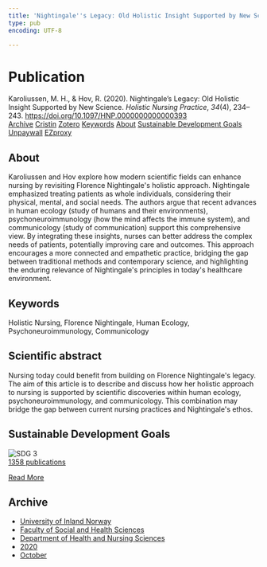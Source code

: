 ```yaml
---
title: 'Nightingale''s Legacy: Old Holistic Insight Supported by New Science'
type: pub
encoding: UTF-8

---
```

<h1>Publication</h1>
<article id="csl-bib-container-49FXWGDZ" class="csl-bib-container">
  <div class="csl-bib-body"> <div class="csl-entry">Karoliussen, M. H., &#38; Hov, R. (2020). Nightingale’s Legacy: Old Holistic Insight Supported by New Science. <i>Holistic Nursing Practice</i>, <i>34</i>(4), 234–243. <a href="https://doi.org/10.1097/HNP.0000000000000393">https://doi.org/10.1097/HNP.0000000000000393</a></div> </div>
  <div class="csl-bib-buttons">
    <a href="#taxonomy-article-49FXWGDZ" alt="archive" class="csl-bib-button">Archive</a>
    <a href="https://app.cristin.no/results/show.jsf?id=1838324" alt="Cristin" class="csl-bib-button">Cristin</a>
    <a href="http://zotero.org/groups/5881554/items/49FXWGDZ" alt="Zotero" class="csl-bib-button">Zotero</a>
    <a href="#keywords-article-49FXWGDZ" alt="keywords" class="csl-bib-button">Keywords</a>
    <a href="#about-article-49FXWGDZ" alt="about_pub" class="csl-bib-button">About</a>
    <a href="#sdg-article-49FXWGDZ" alt="sdg" class="csl-bib-button">Sustainable Development Goals</a>
    <a href="https://doi.org/10.1097/hnp.0000000000000393" alt="Unpaywall" class="csl-bib-button">Unpaywall</a>
    <a href="https://doi.org/10.1097/hnp.0000000000000393" alt="EZproxy" class="csl-bib-button">EZproxy</a>
  </div>
  <div id="csl-bib-meta-container-49FXWGDZ"></div>
</article>
<div id="csl-bib-meta-49FXWGDZ" class="csl-bib-meta">
  <article id="about-article-49FXWGDZ" class="about_pub-article">
    <h1>About</h1>
    Karoliussen and Hov explore how modern scientific fields can enhance nursing by revisiting Florence Nightingale's holistic approach. Nightingale emphasized treating patients as whole individuals, considering their physical, mental, and social needs. The authors argue that recent advances in human ecology (study of humans and their environments), psychoneuroimmunology (how the mind affects the immune system), and communicology (study of communication) support this comprehensive view. By integrating these insights, nurses can better address the complex needs of patients, potentially improving care and outcomes. This approach encourages a more connected and empathetic practice, bridging the gap between traditional methods and contemporary science, and highlighting the enduring relevance of Nightingale's principles in today's healthcare environment.
  </article>
  <article id="keywords-article-49FXWGDZ" class="keywords-article">
    <h1>Keywords</h1>
    Holistic Nursing, Florence Nightingale, Human Ecology, Psychoneuroimmunology, Communicology
  </article>
  <article id="abstract-article-49FXWGDZ" class="abstract-article">
    <h1>Scientific abstract</h1>
    Nursing today could benefit from building on Florence Nightingale's legacy. The aim of this article is to describe and discuss how her holistic approach to nursing is supported by scientific discoveries within human ecology, psychoneuroimmunology, and communicology. This combination may bridge the gap between current nursing practices and Nightingale's ethos.
  </article>
  <article id="sdg-article-49FXWGDZ" class="sdg-article">
    <h1>Sustainable Development Goals</h1>
    <div class="sdg-container"><div id="sdg3" class="sdg">
        <img src="{{< params subfolder >}}images/sdg/sdg03_en.png" class="image" alt="SDG 3">
        <div class="sdg-overlay">
          <a href="{{< params subfolder >}}en/archive/?sdg=3#archive" class="sdg-publication-count"><span>1358</span> publications</a>
          <p><a href="https://sdgs.un.org/goals/goal3" class="sdg-read-more">Read More</a></p>
        </div>
      </div></div>
  </article>
  <article id="taxonomy-article-49FXWGDZ" class="taxonomy-article">
    <h1>Archive</h1>
    <ul>
      <li><a href="{{< params subfolder >}}en/archive/?key=3DCRN523">University of Inland Norway</a></li>
      <li><a href="{{< params subfolder >}}en/archive/?key=IDKFS3MX">Faculty of Social and Health Sciences</a></li>
      <li><a href="{{< params subfolder >}}en/archive/?key=GTV4ECMZ">Department of Health and Nursing Sciences</a></li>
      <li><a href="{{< params subfolder >}}en/archive/?key=LNJIKLR2">2020</a></li>
      <li><a href="{{< params subfolder >}}en/archive/?key=95UGTTLG">October</a></li>
    </ul>
  </article>
</div>
